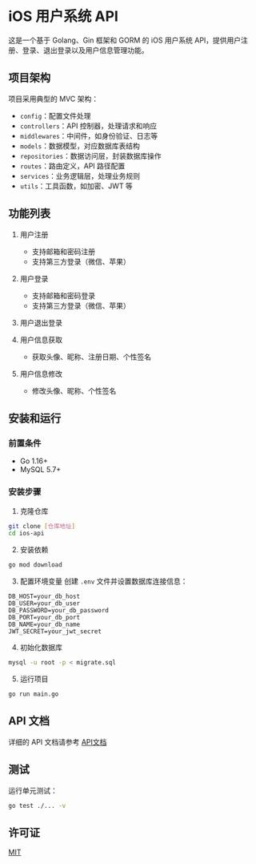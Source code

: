# iOS 用户系统 API

这是一个基于 Golang、Gin 框架和 GORM 的 iOS 用户系统 API，提供用户注册、登录、退出登录以及用户信息管理功能。

## 项目架构

项目采用典型的 MVC 架构：
- `config`：配置文件处理
- `controllers`：API 控制器，处理请求和响应
- `middlewares`：中间件，如身份验证、日志等
- `models`：数据模型，对应数据库表结构
- `repositories`：数据访问层，封装数据库操作
- `routes`：路由定义，API 路径配置
- `services`：业务逻辑层，处理业务规则
- `utils`：工具函数，如加密、JWT 等

## 功能列表

1. 用户注册
   - 支持邮箱和密码注册
   - 支持第三方登录（微信、苹果）

2. 用户登录
   - 支持邮箱和密码登录
   - 支持第三方登录（微信、苹果）

3. 用户退出登录

4. 用户信息获取
   - 获取头像、昵称、注册日期、个性签名

5. 用户信息修改
   - 修改头像、昵称、个性签名

## 安装和运行

### 前置条件
- Go 1.16+
- MySQL 5.7+

### 安装步骤
1. 克隆仓库
```bash
git clone [仓库地址]
cd ios-api
```

2. 安装依赖
```bash
go mod download
```

3. 配置环境变量
创建 `.env` 文件并设置数据库连接信息：
```
DB_HOST=your_db_host
DB_USER=your_db_user
DB_PASSWORD=your_db_password
DB_PORT=your_db_port
DB_NAME=your_db_name
JWT_SECRET=your_jwt_secret
```

4. 初始化数据库
```bash
mysql -u root -p < migrate.sql
```

5. 运行项目
```bash
go run main.go
```

## API 文档

详细的 API 文档请参考 [API文档](./docs/api.md)

## 测试

运行单元测试：
```bash
go test ./... -v
```

## 许可证

[MIT](LICENSE) 